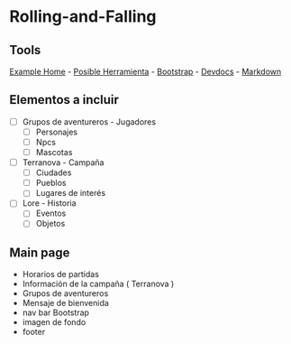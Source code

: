 # Rolling-and-Falling

## Tools

[Example Home](https://criticalrole.fandom.com/wiki/Critical_Role_Wiki) -
[Posible Herramienta](https://www.blackbox.ai/chat/expert-html) -
[Bootstrap](https://getbootstrap.com/docs/4.5/getting-started/introduction/) -
[Devdocs](https://devdocs.io/) -
[Markdown](https://guides.github.com/features/mastering-markdown/)

## Elementos a incluir

- [ ] Grupos de aventureros - Jugadores
  - [ ] Personajes
  - [ ] Npcs
  - [ ] Mascotas
- [ ] Terranova - Campaña
  - [ ] Ciudades
  - [ ] Pueblos
  - [ ] Lugares de interés
- [ ] Lore - Historia
  - [ ] Eventos
  - [ ] Objetos

## Main page

- Horarios de partidas
- Información de la campaña ( Terranova )
- Grupos de aventureros
- Mensaje de bienvenida
- nav bar Bootstrap
- imagen de fondo
- footer